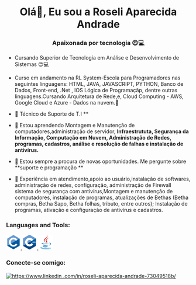 <h1 align="center">Olá👋, Eu sou a Roseli Aparecida Andrade</h1>
<h3 align="center">Apaixonada por tecnologia 😍💻

</h3>

- Cursando Superior de Tecnologia em Análise e Desenvolvimento de Sistemas 😍💻

-  Curso em andamento na RL System-Escola para Programadores nas seguintes linguagens: HTML, JAVA, JAVASCRIPT, PYTHON, Banco de Dados, Front-end, .Net , IOS Lógica de Programaçãp, dentre outras linguagens.Cursando Arquitetura de Rede,e, Cloud Computing - AWS, Google Cloud e Azure - Dados na nuvem.🙆

- 🔭  Técnico de Suporte de T.I **

- 🌱 Estou aprendendo Montagem e Manutenção de computadores,administração de servidor, **Infraestrututa, Segurança da Informação, Computação em Nuvem, Administração de Redes, programas, cadastros, análise e resolução de falhas e instalação de antivírus.**
                 

- 💬 Estou sempre a procura de novas oportunidades. Me pergunte sobre **suporte e programação **
  

- 📄 Experiência em atendimento,apoio ao usuário,instalação de softwares, administração de redes, configuração, administração de Firewall sistema de segurança com antivírus,Montagem e manutenção de computadores, instalação de programas, atualizações de Bethas (Betha compras, Betha Sapo, Betha folhas, tributo, entre outros); Instalação de programas, ativação e configuração de antivírus e cadastros.

 
</div>
<h3 align="left">Languages and Tools:</h3>
<p align="left"> <a href="https://www.cprogramming.com/" target="_blank" rel="noreferrer"> <img src="https://raw.githubusercontent.com/devicons/devicon/master/icons/c/c-original.svg" alt="c" width="40" height="40"/> </a> <a href="https://www.w3schools.com/cpp/" target="_blank" rel="noreferrer"> <img src="https://raw.githubusercontent.com/devicons/devicon/master/icons/cplusplus/cplusplus-original.svg" alt="cplusplus" width="40" height="40"/> </a> <a href="https://www.java.com" target="_blank" rel="noreferrer"> <img src="https://raw.githubusercontent.com/devicons/devicon/master/icons/java/java-original.svg" alt="java" width="40" height="40"/> </a> </p>

<h3 align="left">Conecte-se comigo:</h3>
<p align="esquerda">
<a href="https://linkedin.com/in/https://www.linkedin.com/in/roseli-aparecida-andrade-73049518b/" target="blank"><img align="center" src ="https://raw.githubusercontent.com/rahuldkjain/github-profile-readme-generator/master/src/images/icons/Social/linked-in-alt.svg" alt="https://www.linkedin .com/in/roseli-aparecida-andrade-73049518b/" height="30" width="40" /></a>
</p> 
